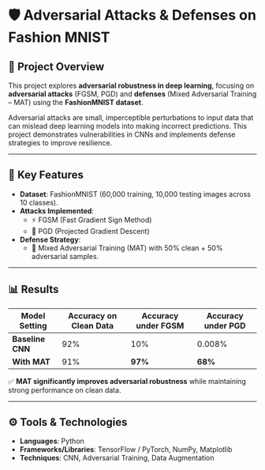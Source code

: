 # 🛡️ Adversarial Attacks & Defenses on Fashion MNIST  

## 📌 Project Overview  
This project explores **adversarial robustness in deep learning**, focusing on **adversarial attacks** (FGSM, PGD) and **defenses** (Mixed Adversarial Training – MAT) using the **FashionMNIST dataset**.  

Adversarial attacks are small, imperceptible perturbations to input data that can mislead deep learning models into making incorrect predictions. This project demonstrates vulnerabilities in CNNs and implements defense strategies to improve resilience.  

---

## 🚀 Key Features  
- **Dataset**: FashionMNIST (60,000 training, 10,000 testing images across 10 classes).  
- **Attacks Implemented**:  
  - ⚡ FGSM (Fast Gradient Sign Method)  
  - 🔁 PGD (Projected Gradient Descent)  
- **Defense Strategy**:  
  - 🧩 Mixed Adversarial Training (MAT) with 50% clean + 50% adversarial samples.  

---

## 📊 Results  

| Model Setting  | Accuracy on Clean Data | Accuracy under FGSM | Accuracy under PGD |
|----------------|-------------------------|---------------------|--------------------|
| **Baseline CNN** | 92%                     | 10%                 | 0.008%             |
| **With MAT**     | 91%                     | **97%**             | **68%**            |

✅ **MAT significantly improves adversarial robustness** while maintaining strong performance on clean data.  

---

## ⚙️ Tools & Technologies  
- **Languages**: Python  
- **Frameworks/Libraries**: TensorFlow / PyTorch, NumPy, Matplotlib  
- **Techniques**: CNN, Adversarial Training, Data Augmentation  


